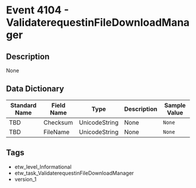 # Event 4104 - ValidaterequestinFileDownloadManager

## Description
None

## Data Dictionary
|Standard Name|Field Name|Type|Description|Sample Value|
|---|---|---|---|---|
|TBD|Checksum|UnicodeString|None|`None`|
|TBD|FileName|UnicodeString|None|`None`|

## Tags
* etw_level_Informational
* etw_task_ValidaterequestinFileDownloadManager
* version_1